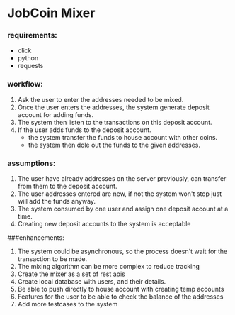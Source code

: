 # JobCoin Mixer

### requirements:
* click
* python
* requests

### workflow:
1. Ask the user to enter the addresses needed to be mixed.
2. Once the user enters the addresses, the system generate deposit account for adding funds.
3. The system then listen to the transactions on this deposit account.
4. If the user adds funds to the deposit account.
    * the system transfer the funds to house account with other coins.
    * the system then dole out the funds to the given addresses.

### assumptions:
1. The user have already addresses on the server previously, 
       can transfer from them to the deposit account.
2. The user addresses entered are new, if not the system won't stop 
       just will add the funds anyway.
3. The system consumed by one user and assign one deposit account at a time. 
4. Creating new deposit accounts to the system is acceptable 


###enhancements:
1. The system could be asynchronous, so the process doesn't wait for the 
       transaction to be made.
2. The mixing algorithm can be more complex to reduce tracking
3. Create the mixer as a set of rest apis
4. Create local database with users, and their details.
5. Be able to push directly to house account with creating temp accounts
6. Features for the user to be able to check the balance of the addresses
7. Add more testcases to the system


